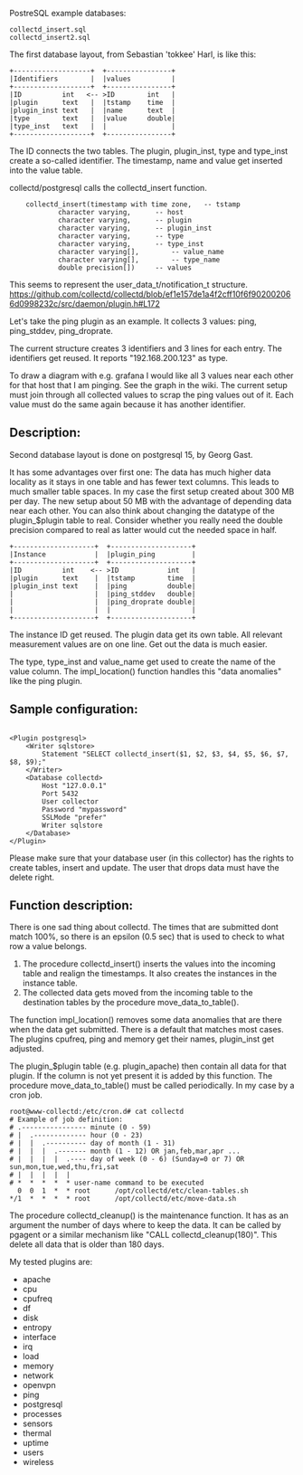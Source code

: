 PostreSQL example databases:

    collectd_insert.sql
    collectd_insert2.sql

The first database layout, from Sebastian 'tokkee' Harl, is like this:

```
+-------------------+  +----------------+
|Identifiers        |  |values          |
+-------------------+  +----------------+
|ID          int   <-- >ID        int   |
|plugin      text   |  |tstamp    time  |
|plugin_inst text   |  |name      text  |
|type        text   |  |value     double|
|type_inst   text   |  |                |
+-------------------+  +----------------+
```

The ID connects the two tables. The plugin, plugin_inst, type and type_inst
create a so-called identifier. The timestamp, name and value get inserted into
the value table.

collectd/postgresql calls the collectd_insert function.
```
	collectd_insert(timestamp with time zone,	-- tstamp
			character varying,		-- host
			character varying,		-- plugin
			character varying,		-- plugin_inst
			character varying,		-- type
			character varying,		-- type_inst
			character varying[],		-- value_name
			character varying[],		-- type_name
			double precision[])		-- values
```

This seems to represent the user_data_t/notification_t structure.
https://github.com/collectd/collectd/blob/ef1e157de1a4f2cff10f6f902002066d0998232c/src/daemon/plugin.h#L172

Let's take the ping plugin as an example. It collects 3 values: ping, ping_stddev, ping_droprate.

The current structure creates 3 identifiers and 3 lines for each entry. The identifiers get reused. It reports "192.168.200.123" as type.

To draw a diagram with e.g. grafana I would like all 3 values near each other for that host that I am pinging. See the graph in the wiki. The current setup must join through all collected values to scrap the ping values out of it. Each value must do the same again because it has another identifier.


Description:
------------

Second database layout is done on postgresql 15, by Georg Gast.

It has some advantages over first one: The data has much higher data locality as it stays in one table and has fewer text columns.
This leads to much smaller table spaces. In my case the first setup created about 300 MB per day. The new setup about 50 MB with the advantage of depending data near each other.
You can also think about changing the datatype of the plugin_$plugin table to real. Consider whether you really need the double precision compared to real as latter would cut the needed space in half.

```
+--------------------+  +--------------------+
|Instance            |  |plugin_ping         |
+--------------------+  +--------------------+
|ID          int    <-- >ID            int   |
|plugin      text    |  |tstamp        time  |
|plugin_inst text    |  |ping          double|
|                    |  |ping_stddev   double|
|                    |  |ping_droprate double|
|                    |  |                    |
+--------------------+  +--------------------+
```

The instance ID get reused. The plugin data get its own table. All relevant measurement values are on one line. Get out the data is much easier.

The type, type_inst and value_name get used to create the name of the value column. The impl_location() function handles this "data anomalies" like the ping plugin.


Sample configuration:
---------------------
```

<Plugin postgresql>
    <Writer sqlstore>
        Statement "SELECT collectd_insert($1, $2, $3, $4, $5, $6, $7, $8, $9);"
    </Writer>
    <Database collectd>
        Host "127.0.0.1"
        Port 5432
        User collector
        Password "mypassword"
        SSLMode "prefer"
        Writer sqlstore
    </Database>
</Plugin>
```
Please make sure that your database user (in this collector) has the rights to create tables, insert and update. The user that drops data must have the delete right.

Function description:
---------------------
There is one sad thing about collectd. The times that are submitted dont match 100%, so there is an epsilon (0.5 sec) that is used to check to what row a value belongs.
1. The procedure collectd_insert() inserts the values into the incoming table and realign the timestamps. It also creates the instances in the instance table.
2. The collected data gets moved from the incoming table to the destination tables by the procedure move_data_to_table().

The function impl_location() removes some data anomalies that are there when the data get submitted. There is a default that matches most cases. The plugins cpufreq, ping and memory get their names, plugin_inst get adjusted.

The plugin_$plugin table (e.g. plugin_apache) then contain all data for that plugin.  If the column is not yet present it is added by this function.
The procedure move_data_to_table() must be called periodically. In my case by a cron job.

```
root@www-collectd:/etc/cron.d# cat collectd
# Example of job definition:
# .---------------- minute (0 - 59)
# |  .------------- hour (0 - 23)
# |  |  .---------- day of month (1 - 31)
# |  |  |  .------- month (1 - 12) OR jan,feb,mar,apr ...
# |  |  |  |  .---- day of week (0 - 6) (Sunday=0 or 7) OR sun,mon,tue,wed,thu,fri,sat
# |  |  |  |  |
# *  *  *  *  * user-name command to be executed
  0  0  1  *  * root      /opt/collectd/etc/clean-tables.sh
*/1  *  *  *  * root      /opt/collectd/etc/move-data.sh
```

The procedure collectd_cleanup() is the maintenance function. It has as an argument the number of days where to keep the data. It can be called by pgagent or a similar mechanism like "CALL collectd_cleanup(180)". This delete all data that is older than 180 days.


My tested plugins are:
- apache
- cpu
- cpufreq
- df
- disk
- entropy
- interface
- irq
- load
- memory
- network
- openvpn
- ping
- postgresql
- processes
- sensors
- thermal
- uptime
- users
- wireless

